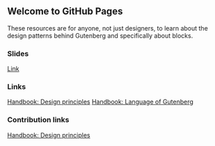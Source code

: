 ## Welcome to GitHub Pages

These resources are for anyone, not just designers, to learn about the design patterns behind Gutenberg and specifically about blocks.

### Slides
[Link](url)

### Links

[Handbook: Design principles](https://wordpress.org/gutenberg/handbook/reference/design-principles/)
[Handbook: Language of Gutenberg](https://wordpress.org/gutenberg/handbook/language/)

### Contribution links

[Handbook: Design principles](https://wordpress.org/gutenberg/handbook/reference/design-principles/)
